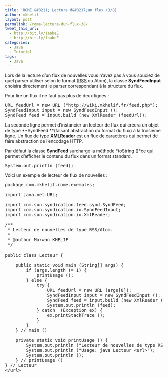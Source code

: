 ```yaml
---
title: 'ROME &#8211; Lecture d&#8217;un flux (3/8)'
author: mkhelif
layout: post
permalink: /rome-lecture-dun-flux-38/
tweet_this_url:
  - http://bit.ly/1aabeE
  - http://bit.ly/1aabeE
categories:
  - Java
  - Tutoriel
tags:
  - Java
---
```

Lors de la lecture d&#8217;un flux de nouvelles vous n&#8217;avez pas à vous souciez de quel parser utiliser selon le format (<acronym title="Rich Site Summary">RSS</acronym> ou Atom), la classe **SyndFeedInput** choisira directement le parser correspondant à la structure du flux.

<!--more-->

Pour lire un flux il ne faut pas plus de deux lignes :

<pre lang="java">URL feedUrl = new URL ("http://wiki.mkhelif.fr/feed.php");
SyndFeedInput input = new SyndFeedInput ();
SyndFeed feed = input.build (new XmlReader (feedUrl));
</pre>

La seconde ligne permet d&#8217;instancier un lecteur de flux qui créera un objet de type **SyndFeed **(faisant abstraction du format du flux) à la troisième ligne. Un flux de type **XMLReader** est un flux de caractères qui permet de faire abstraction de l&#8217;encodage HTTP.

Par défaut la classe **SyndFeed** surcharge la méthode *toString ()*ce qui permet d&#8217;afficher le contenu du flux dans un format standard.

<pre lang="java">System.out.println (feed);</pre>

Voici un exemple de lecteur de flux de nouvelles :

<pre lang="java">package com.mkhelif.rome.exemples;

import java.net.URL;

import com.sun.syndication.feed.synd.SyndFeed;
import com.sun.syndication.io.SyndFeedInput;
import com.sun.syndication.io.XmlReader;

/**
 * Lecteur de nouvelles de type RSS/Atom.
 *
 * @author Marwan KHELIF
 */

public class Lecteur {

    public static void main (String[] args) {
        if (args.length != 1) {
            printUsage ();
        } else {
            try {
                URL feedUrl = new URL (args[0]);
                SyndFeedInput input = new SyndFeedInput ();
                SyndFeed feed = input.build (new XmlReader (feedUrl));
                System.out.println (feed);
            } catch  (Exception ex) {
                ex.printStackTrace ();
            }
        }
    } // main ()

    private static void printUsage () {
        System.out.println ("Lecteur de nouvelles de type RSS/Atom.");
        System.out.println ("Usage: java Lecteur &lt;url>");
        System.out.println ();
    } // printUsage ()
} // Lecteur
&lt;/url></pre>